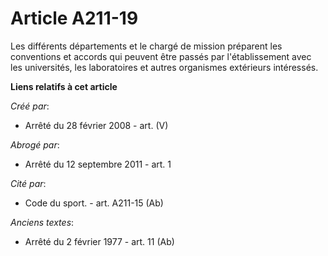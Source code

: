 # Article A211-19

Les différents départements et le chargé de mission préparent les conventions et accords qui peuvent être passés par
l'établissement avec les universités, les laboratoires et autres organismes extérieurs intéressés.

**Liens relatifs à cet article**

_Créé par_:

  - Arrêté du 28 février 2008 - art. (V)

_Abrogé par_:

  - Arrêté du 12 septembre 2011 - art. 1

_Cité par_:

  - Code du sport. - art. A211-15 (Ab)

_Anciens textes_:

  - Arrêté du 2 février 1977 - art. 11 (Ab)
